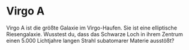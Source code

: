 # Virgo A

Virgo A ist die größte Galaxie im Virgo-Haufen. Sie ist eine elliptische
Riesengalaxie. Wusstest du, dass das Schwarze Loch in ihrem Zentrum einen 5.000
Lichtjahre langen Strahl subatomarer Materie ausstößt?
